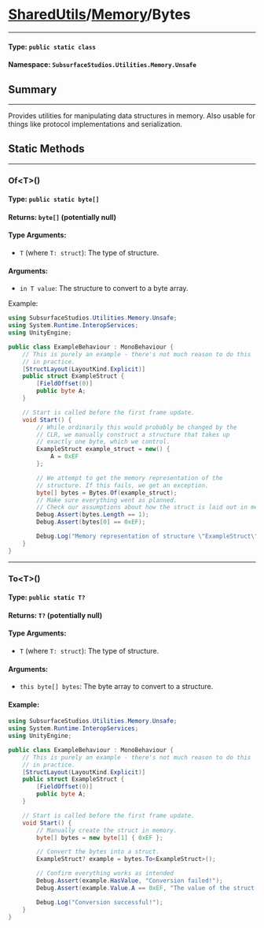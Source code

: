 # [SharedUtils](../README.md)/[Memory](./README.md)/Bytes
---
#### Type: `public static class`  
#### Namespace: `SubsurfaceStudios.Utilities.Memory.Unsafe`  

## Summary
---
Provides utilities for manipulating data structures in memory.
Also usable for things like protocol implementations and serialization.

## Static Methods
---

### Of\<T\>()
#### Type: `public static byte[]`  
#### Returns: `byte[]` (potentially null)  
#### Type Arguments:
- `T` (where `T: struct`): The type of structure.
#### Arguments:  
- `in T value`: The structure to convert to a byte array.

Example:  
```csharp
using SubsurfaceStudios.Utilities.Memory.Unsafe;
using System.Runtime.InteropServices;
using UnityEngine;

public class ExampleBehaviour : MonoBehaviour {
	// This is purely an example - there's not much reason to do this
	// in practice.
	[StructLayout(LayoutKind.Explicit)]
	public struct ExampleStruct {
		[FieldOffset(0)]
		public byte A;
	}

	// Start is called before the first frame update.
	void Start() {
		// While ordinarily this would probably be changed by the
		// CLR, we manually construct a structure that takes up
		// exactly one byte, which we control.
		ExampleStruct example_struct = new() {
			A = 0xEF
		};

		// We attempt to get the memory representation of the
		// structure. If this fails, we get an exception.
		byte[] bytes = Bytes.Of(example_struct);
		// Make sure everything went as planned.
		// Check our assumptions about how the struct is laid out in memory.
		Debug.Assert(bytes.Length == 1);
		Debug.Assert(bytes[0] == 0xEF);

		Debug.Log("Memory representation of structure \"ExampleStruct\" is exactly 1 byte with the value 0xEF.");
	}
}
```

---

### To\<T\>()
#### Type: `public static T?`
#### Returns: `T?` (potentially null)
#### Type Arguments:
- `T` (where `T: struct`): The type of structure.
#### Arguments:
- `this byte[] bytes`: The byte array to convert to a structure.

#### Example:
```csharp
using SubsurfaceStudios.Utilities.Memory.Unsafe;
using System.Runtime.InteropServices;
using UnityEngine;

public class ExampleBehaviour : MonoBehaviour {
	// This is purely an example - there's not much reason to do this
	// in practice.
	[StructLayout(LayoutKind.Explicit)]
	public struct ExampleStruct {
		[FieldOffset(0)]
		public byte A;
	}

	// Start is called before the first frame update.
	void Start() {
		// Manually create the struct in memory.
		byte[] bytes = new byte[1] { 0xEF };

		// Convert the bytes into a struct.
		ExampleStruct? example = bytes.To<ExampleStruct>();

		// Confirm everything works as intended
		Debug.Assert(example.HasValue, "Conversion failed!");
		Debug.Assert(example.Value.A == 0xEF, "The value of the struct does not match what we entered.");

		Debug.Log("Conversion successful!");
	}
}
```
